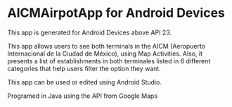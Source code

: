 # AICMAirpotApp for Android Devices

This app is generated for Android Devices above API 23. 

This app allows users to see both terminals in the AICM (Aeropuerto Internacional de la Ciudad de México), using Map Activities. 
Also, it presents a list of establishments in both terminales listed in 6 different categories that help users filter the option they want.

This app can be used or edited using Android Studio.

Programed in Java using the API from Google Maps

